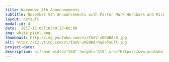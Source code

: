 ```yaml
---
title: November 5th Announcements
subtitle: November 5th Announcements with Pastor Mark Hornback and Richie Runnells
layout: default
modal-id: 4 
date:  2017-11-05T16:49:27+00:00
img: white_pixel.png
thumbnail: http://img.youtube.com/vi/IGeV-sKEWBA/0.jpg
alt: https://i2.ytimg.com/vi/IGeV-sKEWBA/hqdefault.jpg
project-date: 
description: <iframe width="560" height="315" src="https://www.youtube.com/embed/IGeV-sKEWBA" frameborder="0" allowfullscreen></iframe> 
---
```

